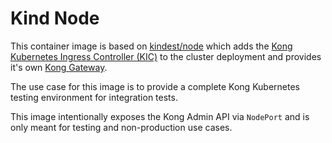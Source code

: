 # Kind Node

This container image is based on [kindest/node][kindest] which adds the [Kong Kubernetes Ingress Controller (KIC)][kic] to the cluster deployment and provides it's own [Kong Gateway][kong].

The use case for this image is to provide a complete Kong Kubernetes testing environment for integration tests.

This image intentionally exposes the Kong Admin API via `NodePort` and is only meant for testing and non-production use cases.

[kindest]:https://hub.docker.com/r/kindest/node
[kic]:https://github.com/kong/kubernetes-ingress-controller
[kong]:https://github.com/kong/kong
